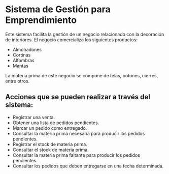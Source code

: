 # Sistema de Gestión para Emprendimiento

Este sistema facilita la gestión de un negocio relacionado con la decoración de interiores. El negocio comercializa los siguientes productos:

- Almohadones
- Cortinas
- Alfombras
- Mantas

La materia prima de este negocio se compone de telas, botones, cierres, entre otros.

## Acciones que se pueden realizar a través del sistema:

- Registrar una venta.
- Obtener una lista de pedidos pendientes.
- Marcar un pedido como entregado.
- Consultar la materia prima necesaria para producir los pedidos pendientes.
- Registrar el stock de materia prima.
- Consultar el stock de materia prima.
- Consultar la materia prima faltante para producir los pedidos pendientes.
- Consultar los pedidos que deben entregarse en una fecha determinada.
